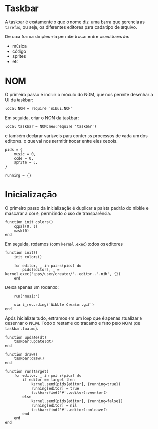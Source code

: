 # Taskbar

A taskbar é exatamente o que o nome diz: uma
barra que gerencia as `tarefas`, ou seja, os
diferentes editores para cada tipo de arquivo.

De uma forma simples ela permite trocar entre
os editores de:

- música
- código
- sprites
- etc

# NOM

O primeiro passo é incluir o módulo do NOM,
que nos permite desenhar a UI da taskbar:

    local NOM = require 'nibui.NOM'

Em seguida, criar o NOM da taskbar:

    local taskbar = NOM:new(require 'taskbar') 

e também declarar variáveis para conter os processos
de cada um dos editores, o que vai nos permitir trocar
entre eles depois.

    pids = {
        music = 0,
        code = 0,
        sprite = 0,
    }

    running = {}

# Inicialização

O primeiro passo da inicialização é duplicar a paleta padrão
do nibble e mascarar a cor `0`, permitindo o uso de
transparência.

    function init_colors()
        cppal(0, 1)
        mask(0)
    end

Em seguida, rodamos (com `kernel.exec`) todos os editores:

    function init()
        init_colors()

        for editor, _ in pairs(pids) do 
            pids[editor], _ = kernel.exec('apps/user/creator/'..editor..'.nib', {})
        end

Deixa apenas um rodando:

        run('music')

        start_recording('Nibble Creator.gif')
    end

Após inicializar tudo, entramos em um loop que é apenas
atualizar e desenhar o NOM. Todo o restante do trabalho
é feito pelo NOM (de `taskbar.lua.md`).

    function update(dt)
        taskbar:update(dt)
    end

    function draw()
        taskbar:draw()
    end

    function run(target)
        for editor, _ in pairs(pids) do 
            if editor == target then
                kernel.send(pids[editor], {running=true})
                running[editor] = true
                taskbar:find('#'..editor):onenter()
            else
                kernel.send(pids[editor], {running=false})
                running[editor] = nil
                taskbar:find('#'..editor):onleave()
            end
        end
    end
